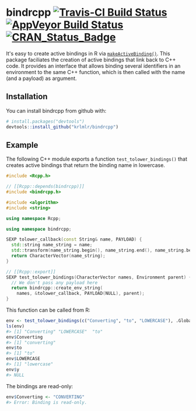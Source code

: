 
<!-- README.md is generated from README.Rmd. Please edit that file -->
bindrcpp [![Travis-CI Build Status](https://travis-ci.org/krlmlr/bindrcpp.svg?branch=master)](https://travis-ci.org/krlmlr/bindrcpp) [![AppVeyor Build Status](https://ci.appveyor.com/api/projects/status/github/krlmlr/bindrcpp?branch=master&svg=true)](https://ci.appveyor.com/project/krlmlr/bindrcpp) [![CRAN\_Status\_Badge](http://www.r-pkg.org/badges/version/bindrcpp)](https://cran.r-project.org/package=bindrcpp)
===============================================================================================================================================================================================================================================================================================================================================================================================================================

It's easy to create active bindings in R via [`makeActiveBinding()`](https://www.rdocumentation.org/packages/base/versions/3.3.1/topics/bindenv). This package faciliates the creation of active bindings that link back to C++ code. It provides an interface that allows binding several identifiers in an environment to the same C++ function, which is then called with the name (and a payload) as argument.

Installation
------------

You can install bindrcpp from github with:

``` r
# install.packages("devtools")
devtools::install_github("krlmlr/bindrcpp")
```

Example
-------

The following C++ module exports a function `test_tolower_bindings()` that creates active bindings that return the binding name in lowercase.

``` cpp
#include <Rcpp.h>

// [[Rcpp::depends(bindrcpp)]]
#include <bindrcpp.h>

#include <algorithm>
#include <string>

using namespace Rcpp;

using namespace bindrcpp;

SEXP tolower_callback(const String& name, PAYLOAD) {
  std::string name_string = name;
  std::transform(name_string.begin(), name_string.end(), name_string.begin(), ::tolower);
  return CharacterVector(name_string);
}

// [[Rcpp::export]]
SEXP test_tolower_bindings(CharacterVector names, Environment parent) {
  // We don't pass any payload here
  return bindrcpp::create_env_string(
    names, &tolower_callback, PAYLOAD(NULL), parent);
}
```

This function can be called from R:

``` r
env <- test_tolower_bindings(c("Converting", "to", "LOWERCASE"), .GlobalEnv)
ls(env)
#> [1] "Converting" "LOWERCASE"  "to"
env$Converting
#> [1] "converting"
env$to
#> [1] "to"
env$LOWERCASE
#> [1] "lowercase"
env$y
#> NULL
```

The bindings are read-only:

``` r
env$Converting <- "CONVERTING"
#> Error: Binding is read-only.
```

